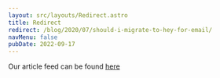 ```yaml
---
layout: src/layouts/Redirect.astro
title: Redirect
redirect: /blog/2020/07/should-i-migrate-to-hey-for-email/
navMenu: false
pubDate: 2022-09-17
---
```

<div>
Our article feed can be found <a href="/blog/2020/07/should-i-migrate-to-hey-for-email/">here</a>
</div>
